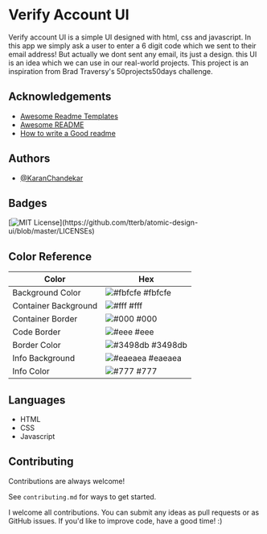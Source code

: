 # Verify Account UI

Verify account UI is a simple UI designed with html, css and javascript. In this app we simply ask a user to enter a 6 digit code which we sent to their email address! But actually we dont sent any email, its just a design. this UI is an idea which we can use in our real-world projects. This project is an inspiration from Brad Traversy's 50projects50days challenge.

## Acknowledgements

- [Awesome Readme Templates](https://awesomeopensource.com/project/elangosundar/awesome-README-templates)
- [Awesome README](https://github.com/matiassingers/awesome-readme)
- [How to write a Good readme](https://bulldogjob.com/news/449-how-to-write-a-good-readme-for-your-github-project)

## Authors

- [@KaranChandekar](https://www.github.com/KaranChandekar)

## Badges

[![MIT License](https://img.shields.io/apm/l/atomic-design-ui.svg?)](https://github.com/tterb/atomic-design-ui/blob/master/LICENSEs)

## Color Reference

| Color                | Hex                                                              |
| -------------------- | ---------------------------------------------------------------- |
| Background Color     | ![#fbfcfe](https://via.placeholder.com/10/fbfcfe?text=+) #fbfcfe |
| Container Background | ![#fff](https://via.placeholder.com/10/fff?text=+) #fff          |
| Container Border     | ![#000](https://via.placeholder.com/10/000?text=+) #000          |
| Code Border          | ![#eee](https://via.placeholder.com/10/eee?text=+) #eee          |
| Border Color         | ![#3498db](https://via.placeholder.com/10/3498db?text=+) #3498db |
| Info Background      | ![#eaeaea](https://via.placeholder.com/10/eaeaea?text=+) #eaeaea |
| Info Color           | ![#777](https://via.placeholder.com/10/777?text=+) #777          |

## Languages

- HTML
- CSS
- Javascript

## Contributing

Contributions are always welcome!

See `contributing.md` for ways to get started.

I welcome all contributions. You can submit any ideas as pull requests or as GitHub issues. If you'd like to improve code, have a good time! :)
